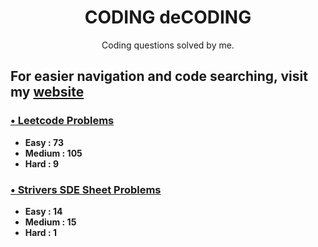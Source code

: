<h1 align="center"> CODING deCODING </h1>

<p align="center">Coding questions solved by me.</p>

## For easier navigation and code searching, visit my [website](https://coding-decoding.vercel.app/)

### [&bull; Leetcode Problems](https://github.com/SaurabhKhade/CODING-deCODING/tree/master/LeetCode)
- **Easy : 73**
- **Medium : 105**
- **Hard : 9**

### [&bull; Strivers SDE Sheet Problems](https://github.com/SaurabhKhade/CODING-deCODING/tree/master/Strivers%20SDE%20Sheet%20Problems)
- **Easy : 14**
- **Medium : 15**
- **Hard : 1**
